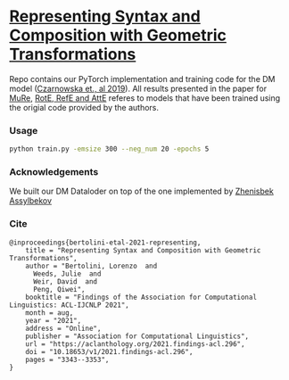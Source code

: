 # [Representing Syntax and Composition with Geometric Transformations](https://aclanthology.org/2021.findings-acl.296/)

Repo contains our PyTorch implementation and training code for the DM model ([Czarnowska et., al 2019](https://aclanthology.org/W19-0408.pdf)). All results presented in the paper for [MuRe](https://github.com/ibalazevic/multirelational-poincare), [RotE, RefE and AttE](https://github.com/HazyResearch/KGEmb) referes to models that have been trained using the origial code provided by the authors.

### Usage 
```bash
python train.py -emsize 300 --neg_num 20 -epochs 5
```

### Acknowledgements
We built our DM Dataloder on top of the one implemented by [Zhenisbek Assylbekov](https://github.com/zh3nis/SGNS)


### Cite
```
@inproceedings{bertolini-etal-2021-representing,
    title = "Representing Syntax and Composition with Geometric Transformations",
    author = "Bertolini, Lorenzo  and
      Weeds, Julie  and
      Weir, David  and
      Peng, Qiwei",
    booktitle = "Findings of the Association for Computational Linguistics: ACL-IJCNLP 2021",
    month = aug,
    year = "2021",
    address = "Online",
    publisher = "Association for Computational Linguistics",
    url = "https://aclanthology.org/2021.findings-acl.296",
    doi = "10.18653/v1/2021.findings-acl.296",
    pages = "3343--3353",
}
```
